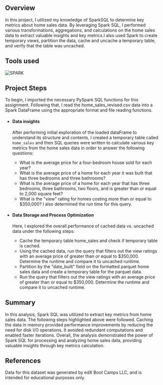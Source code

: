 ## Overview
In this project, I utilized my knowledge of SparkSQL to determine key metrics about home sales data. By leveraging Spark SQL, I performed various transformations, aggregations, and calculations on the home sales data to extract valuable insights and key metrics.I also used Spark to create temporary views, partition the data, cache and uncache a temporary table, and verify that the table was uncached.

## Tools used
![SPARK](https://img.shields.io/badge/Spark%20AR-FF5C83?style=for-the-badge&logo=SparkAR&logoColor=white)

## Project Steps
To begin, I imported the necessary PySpark SQL functions for this assignment. Following that, I read the home_sales_revised.csv data into a Spark DataFrame using the appropriate format and file reading functions.
 
- #### Data insights  
   After performing initial exploration of the loaded dataFrame to understand its structure and contents, I created a temporary table called `home_sales` and then SQL queries were written to calculate various key metrics from the home sales data in order to answer the following questions:

     - What is the average price for a four-bedroom house sold for each year?
     - What is the average price of a home for each year it was built that has three bedrooms and three bathrooms?
     - What is the average price of a home for each year that has three bedrooms, three bathrooms, two floors, and is greater than or equal to 2,000 square feet?
     - What is the "view" rating for homes costing more than or equal to $350,000? I also determined the run time for this query.

- #### Data Storage and Process Optimization  
   Here, I explored the overall performance of cached data vs. uncached data under the following steps:

     - Cache the temporary table home_sales and check if temporary table is cached.
     - Using the cached data, run the query that filters out the view ratings with an average price of greater than or equal to $350,000. Determine the runtime and compare it to uncached runtime.
     - Partition by the "date_built" field on the formatted parquet home sales data and create a temporary table for the parquet data.
     - Run the query that filters out the view ratings with an average price of greater than or equal to $350,000. Determine the runtime and compare it to uncached runtime.

## Summary

In this analysis, Spark SQL was utilized to extract key metrics from home sales data. The following steps highlighted above were followed. Caching the data in memory provided performance improvements by reducing the need for disk I/O operations. It avoided redundant computations and enabled faster iterations. Overall, the analysis demonstrated the power of Spark SQL for processing and analyzing home sales data, providing valuable insights through key metrics calculation.

## References
Data for this dataset was generated by edX Boot Camps LLC, and is intended for educational purposes only.
